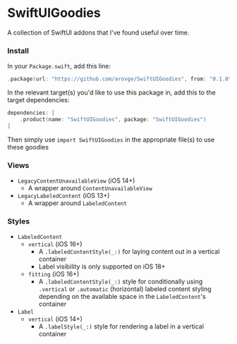 # SwiftUIGoodies
A collection of SwiftUI addons that I've found useful over time.

### Install

In your `Package.swift`, add this line:

```swift
.package(url: "https://github.com/arovge/SwiftUIGoodies", from: "0.1.0")
```

In the relevant target(s) you'd like to use this package in, add this to the target dependencies:

```swift
dependencies: [
    .product(name: "SwiftUIGoodies", package: "SwiftUIGoodies")
]
```

Then simply use `import SwiftUIGoodies` in the appropriate file(s) to use these goodies

### Views
- `LegacyContentUnavailableView` (iOS 14+)
    - A wrapper around `ContentUnavailableView` 
- `LegacyLabeledContent` (iOS 13+)
    - A wrapper around `LabeledContent` 

### Styles
- `LabeledContent`
    - `vertical` (iOS 16+)
        - A `.labeledContentStyle(_:)` for laying content out in a vertical container
        - Label visibility is only supported on iOS 18+
    - `fitting` (iOS 16+)
        - A `.labeledContentStyle(_:)` style for conditionally using `.vertical` or `.automatic` (horizontal) labeled content styling depending on the available space in the `LabeledContent`'s container
- `Label`
    - `vertical` (iOS 14+)
        - A `.labelStyle(_:)` style for rendering a label in a vertical container
